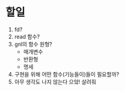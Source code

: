 # 할일
1. fd? 
2. read 함수?
3. gnl의 함수 원형?
	- 매개변수 
	- 반환형
	- 명세
4. 구현을 위해 어떤 함수(기능들이)들이 필요할까? 
5. 아무 생각도 나지 않는다 으앜! 살려줘

